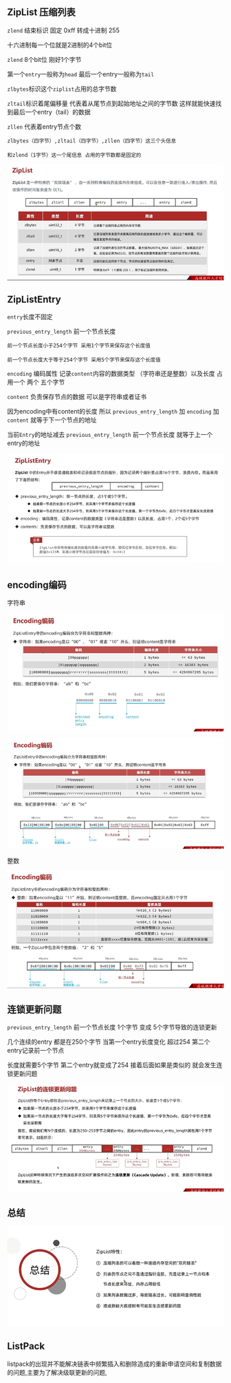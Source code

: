 ZipList 压缩列表
---

`zlend` 结束标识 固定 0xff 转成十进制 255

十六进制每一个位就是2进制的4个bit位 

`zlend` 8个bit位 刚好1个字节

第一个`entry`一般称为`head` 最后一个entry一般称为`tail`

`zlbytes`标识这个`ziplist`占用的总字节数

`zltail`标识着尾偏移量 代表着从尾节点到起始地址之间的字节数 这样就能快速找到最后一个entry（tail）的数据

`zllen` 代表着entry节点个数

    zlbytes（四字节）,zltail（四字节）,zllen（四字节）这三个头信息
    
    和zlend（1字节）这一个尾信息 占用的字节数都是固定的

![img_79.png](img_79.png)


ZipListEntry
---

`entry`长度不固定

`previous_entry_length`  前一个节点长度 

    前一个节点长度小于254个字节 采用1个字节来保存这个长度值

    前一个节点长度大于等于254个字节 采用5个字节来保存这个长度值

`encoding`   编码属性  记录`content`内容的数据类型 （字符串还是整数）以及长度 占用一个 两个 五个字节

`content` 负责保存节点的数据 可以是字符串或者证书

因为encoding中有content的长度 所以 `previous_entry_length` 加 `encoding` 加 `content`  就等于下一个节点的地址

当前`Entry`的地址减去 `previous_entry_length`  前一个节点长度  就等于上一个entry的地址

![img_81.png](img_81.png)

encoding编码
---

字符串

![img_80.png](img_80.png)

![img_82.png](img_82.png)


整数

![img_83.png](img_83.png)


连锁更新问题
---

`previous_entry_length`  前一个节点长度 1个字节 变成 5个字节导致的连锁更新

几个连续的entry 都是在250个字节 当第一个entry长度变化 超过254  第二个entry记录前一个节点

长度就需要5个字节 第二个entry就变成了254 接着后面如果是类似的 就会发生连锁更新问题

![img_84.png](img_84.png)

总结
---

![img_85.png](img_85.png)


ListPack
---
listpack的出现并不能解决链表中频繁插入和删除造成的重新申请空间和复制数据的问题,主要为了解决级联更新的问题,